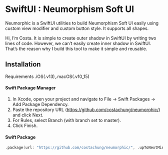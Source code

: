 # SwiftUI : Neumorphism Soft UI

Neumorphic is a SwiftUI utilities to build Neumorphism Soft UI easily using custom view modifier and custom button style. It supports all shapes. 

Hi, I’m Costa. It is simple to create outer shadow in SwiftUI by writing two lines of code. However, we can’t easily create inner shadow in SwiftUI. That’s the reason why I build this tool to make it simple and reusable.

## Installation
Requirements
.iOS(.v13),.macOS(.v10_15)

#### Swift Package Manager 
1. In Xcode, open your project and navigate to File → Swift Packages → Add Package Dependency.
2. Paste the repository URL (https://github.com/costachung/neumorphic/) and click Next.
3. For Rules, select Branch (with branch set to master).
4. Click Finish.

#### Swift Package
```swift
.package(url: "https://github.com/costachung/neumorphic/", .upToNextMinor(from: "1.0.0"))
```

